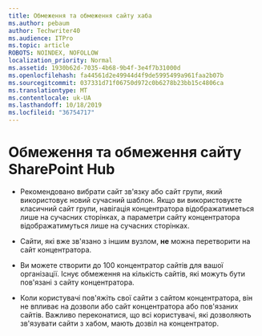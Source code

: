 ```yaml
---
title: Обмеження та обмеження сайту хаба
ms.author: pebaum
author: Techwriter40
ms.audience: ITPro
ms.topic: article
ROBOTS: NOINDEX, NOFOLLOW
localization_priority: Normal
ms.assetid: 1930b62d-7035-4b68-9b4f-3e4f7b31000d
ms.openlocfilehash: fa44561d2e49944d4f9de5995499a961faa2b07b
ms.sourcegitcommit: 037331d71f06750d972c0b6278b23bb15c4806ca
ms.translationtype: MT
ms.contentlocale: uk-UA
ms.lasthandoff: 10/18/2019
ms.locfileid: "36754717"
---
```

# <a name="sharepoint-hub-site-limits-and-restrictions"></a>Обмеження та обмеження сайту SharePoint Hub

- Рекомендовано вибрати сайт зв'язку або сайт групи, який використовує новий сучасний шаблон. Якщо ви використовуєте класичний сайт групи, навігація концентратора відображатиметься лише на сучасних сторінках, а параметри сайту концентратора відображатимуться лише на сучасних сторінках.

- Сайти, які вже зв'язано з іншим вузлом, **не** можна перетворити на сайт концентратора.

- Ви можете створити до 100 концентратор сайтів для вашої організації. Існує обмеження на кількість сайтів, які можуть бути пов'язані з сайту концентратора.

- Коли користувачі пов'яжіть свої сайти з сайтом концентратора, він не впливає на дозволи або сайт концентратора або пов'язаних сайтів. Важливо переконатися, що всі користувачі, які дозволяють зв'язувати сайти з хабом, мають дозвіл на концентратор.

